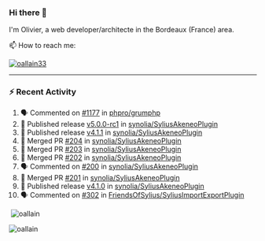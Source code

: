 ### Hi there 👋

I'm Olivier, a web developer/architecte in the Bordeaux (France) area.

📫 How to reach me:

<p> <a href="https://twitter.com/oallain33" target="blank"><img src="https://img.shields.io/twitter/follow/oallain33?logo=twitter&style=for-the-badge" alt="oallain33" /></a> </p>

---

### :zap: Recent Activity

<!--START_SECTION:activity-->
1. 🗣 Commented on [#1177](https://github.com/phpro/grumphp/pull/1177#issuecomment-3116960263) in [phpro/grumphp](https://github.com/phpro/grumphp)
2. 🚀 Published release [v5.0.0-rc1](https://github.com/synolia/SyliusAkeneoPlugin/releases/tag/v5.0.0-rc1) in [synolia/SyliusAkeneoPlugin](https://github.com/synolia/SyliusAkeneoPlugin)
3. 🚀 Published release [v4.1.1](https://github.com/synolia/SyliusAkeneoPlugin/releases/tag/v4.1.1) in [synolia/SyliusAkeneoPlugin](https://github.com/synolia/SyliusAkeneoPlugin)
4. 🎉 Merged PR [#204](https://github.com/synolia/SyliusAkeneoPlugin/pull/204) in [synolia/SyliusAkeneoPlugin](https://github.com/synolia/SyliusAkeneoPlugin)
5. 🎉 Merged PR [#203](https://github.com/synolia/SyliusAkeneoPlugin/pull/203) in [synolia/SyliusAkeneoPlugin](https://github.com/synolia/SyliusAkeneoPlugin)
6. 🎉 Merged PR [#202](https://github.com/synolia/SyliusAkeneoPlugin/pull/202) in [synolia/SyliusAkeneoPlugin](https://github.com/synolia/SyliusAkeneoPlugin)
7. 🗣 Commented on [#200](https://github.com/synolia/SyliusAkeneoPlugin/pull/200#issuecomment-3012200974) in [synolia/SyliusAkeneoPlugin](https://github.com/synolia/SyliusAkeneoPlugin)
8. 🎉 Merged PR [#201](https://github.com/synolia/SyliusAkeneoPlugin/pull/201) in [synolia/SyliusAkeneoPlugin](https://github.com/synolia/SyliusAkeneoPlugin)
9. 🚀 Published release [v4.1.0](https://github.com/synolia/SyliusAkeneoPlugin/releases/tag/v4.1.0) in [synolia/SyliusAkeneoPlugin](https://github.com/synolia/SyliusAkeneoPlugin)
10. 🗣 Commented on [#302](https://github.com/FriendsOfSylius/SyliusImportExportPlugin/issues/302#issuecomment-2925381859) in [FriendsOfSylius/SyliusImportExportPlugin](https://github.com/FriendsOfSylius/SyliusImportExportPlugin)
<!--END_SECTION:activity-->

<p>&nbsp;<img align="center" src="https://github-readme-stats.vercel.app/api?username=oallain&show_icons=true&locale=en" alt="oallain" /></p>

<p><img align="center" src="https://github-readme-streak-stats.herokuapp.com/?user=oallain&" alt="oallain" /></p>

